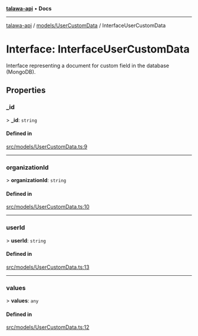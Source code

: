 [**talawa-api**](../../../README.md) • **Docs**

***

[talawa-api](../../../modules.md) / [models/UserCustomData](../README.md) / InterfaceUserCustomData

# Interface: InterfaceUserCustomData

Interface representing a document for custom field in the database (MongoDB).

## Properties

### \_id

\> **\_id**: `string`

#### Defined in

[src/models/UserCustomData.ts:9](https://github.com/PalisadoesFoundation/talawa-api/blob/c952c7a3bfd4b8b910fbae10313f5402ade5a9d4/src/models/UserCustomData.ts#L9)

***

### organizationId

\> **organizationId**: `string`

#### Defined in

[src/models/UserCustomData.ts:10](https://github.com/PalisadoesFoundation/talawa-api/blob/c952c7a3bfd4b8b910fbae10313f5402ade5a9d4/src/models/UserCustomData.ts#L10)

***

### userId

\> **userId**: `string`

#### Defined in

[src/models/UserCustomData.ts:13](https://github.com/PalisadoesFoundation/talawa-api/blob/c952c7a3bfd4b8b910fbae10313f5402ade5a9d4/src/models/UserCustomData.ts#L13)

***

### values

\> **values**: `any`

#### Defined in

[src/models/UserCustomData.ts:12](https://github.com/PalisadoesFoundation/talawa-api/blob/c952c7a3bfd4b8b910fbae10313f5402ade5a9d4/src/models/UserCustomData.ts#L12)
